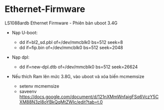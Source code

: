 # Ethernet-Firmware
LS1088ardb Ethernet Firmware - Phiên bản uboot 3.4G

- Nạp U-boot:
	- dd if=bl2_sd.pbl of=/dev/mmcblk0 bs=512 seek=8
	- dd if=fip.bin of=/dev/mmcblk0 bs=512 seek=2048 
- Nạp dpl:
	- dd if=new-dpl.dtb of=/dev/mmcblk0 bs=512 seek=26624 
	

- Nếu thích Ram lên mức 3.8G, vào uboot và xóa biến mcmemsize
	- setenv mcmemsize
	- saveenv
https://docs.google.com/document/d/121nXMmWnfajgFSq6VczY5CXM88N3zI8oYBkQqMtZWIc/edit?tab=t.0
